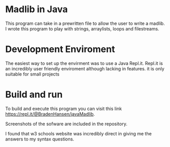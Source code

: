 # Madlib in Java
This program can take in a prewritten file to allow the user to write a madlib.
I wrote this program to play with strings, arraylists, loops and filestreams.

# Development Enviroment
The easiest way to set up the envirment was to use a Java Repl.it.
Repl.it is an incredibly user friendly enviroment although lacking in features. it is only suitable for small projects

# Build and run
To build and execute this program you can visit this link https://repl.it/@BradenHansen/javaMadlib.

Screenshots of the sofware are included in the repository.

I found that w3 schools website was incredibly direct in giving me the answers to my syntax questions.
